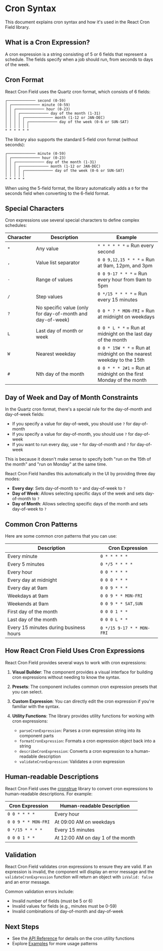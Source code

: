# Cron Syntax

This document explains cron syntax and how it's used in the React Cron Field library.

## What is a Cron Expression?

A cron expression is a string consisting of 5 or 6 fields that represent a schedule. The fields specify when a job should run, from seconds to days of the week.

## Cron Format

React Cron Field uses the Quartz cron format, which consists of 6 fields:

```
┌───────────── second (0-59)
│ ┌───────────── minute (0-59)
│ │ ┌───────────── hour (0-23)
│ │ │ ┌───────────── day of the month (1-31)
│ │ │ │ ┌───────────── month (1-12 or JAN-DEC)
│ │ │ │ │ ┌───────────── day of the week (0-6 or SUN-SAT)
│ │ │ │ │ │
* * * * * *
```

The library also supports the standard 5-field cron format (without seconds):

```
┌───────────── minute (0-59)
│ ┌───────────── hour (0-23)
│ │ ┌───────────── day of the month (1-31)
│ │ │ ┌───────────── month (1-12 or JAN-DEC)
│ │ │ │ ┌───────────── day of the week (0-6 or SUN-SAT)
│ │ │ │ │
* * * * *
```

When using the 5-field format, the library automatically adds a `0` for the seconds field when converting to the 6-field format.

## Special Characters

Cron expressions use several special characters to define complex schedules:

| Character | Description | Example |
|-----------|-------------|---------|
| `*` | Any value | `* * * * * *` = Run every second |
| `,` | Value list separator | `0 0 9,12,15 * * *` = Run at 9am, 12pm, and 3pm |
| `-` | Range of values | `0 0 9-17 * * *` = Run every hour from 9am to 5pm |
| `/` | Step values | `0 */15 * * * *` = Run every 15 minutes |
| `?` | No specific value (only for day-of-month and day-of-week) | `0 0 * ? * MON-FRI` = Run at midnight on weekdays |
| `L` | Last day of month or week | `0 0 * L * *` = Run at midnight on the last day of the month |
| `W` | Nearest weekday | `0 0 * 15W * *` = Run at midnight on the nearest weekday to the 15th |
| `#` | Nth day of the month | `0 0 * * * 2#1` = Run at midnight on the first Monday of the month |

## Day of Week and Day of Month Constraints

In the Quartz cron format, there's a special rule for the day-of-month and day-of-week fields:

- If you specify a value for day-of-week, you should use `?` for day-of-month
- If you specify a value for day-of-month, you should use `?` for day-of-week
- If you want to run every day, use `*` for day-of-month and `?` for day-of-week

This is because it doesn't make sense to specify both "run on the 15th of the month" and "run on Monday" at the same time.

React Cron Field handles this automatically in the UI by providing three day modes:
- **Every day**: Sets day-of-month to `*` and day-of-week to `?`
- **Day of Week**: Allows selecting specific days of the week and sets day-of-month to `?`
- **Day of Month**: Allows selecting specific days of the month and sets day-of-week to `?`

## Common Cron Patterns

Here are some common cron patterns that you can use:

| Description | Cron Expression |
|-------------|----------------|
| Every minute | `0 * * * * *` |
| Every 5 minutes | `0 */5 * * * *` |
| Every hour | `0 0 * * * *` |
| Every day at midnight | `0 0 0 * * *` |
| Every day at 9am | `0 0 9 * * *` |
| Weekdays at 9am | `0 0 9 * * MON-FRI` |
| Weekends at 9am | `0 0 9 * * SAT,SUN` |
| First day of the month | `0 0 0 1 * *` |
| Last day of the month | `0 0 0 L * *` |
| Every 15 minutes during business hours | `0 */15 9-17 * * MON-FRI` |

## How React Cron Field Uses Cron Expressions

React Cron Field provides several ways to work with cron expressions:

1. **Visual Builder**: The component provides a visual interface for building cron expressions without needing to know the syntax.

2. **Presets**: The component includes common cron expression presets that you can select.

3. **Custom Expression**: You can directly edit the cron expression if you're familiar with the syntax.

4. **Utility Functions**: The library provides utility functions for working with cron expressions:
   - `parseCronExpression`: Parses a cron expression string into its component parts
   - `formatCronExpression`: Formats a cron expression object back into a string
   - `describeCronExpression`: Converts a cron expression to a human-readable description
   - `validateCronExpression`: Validates a cron expression

## Human-readable Descriptions

React Cron Field uses the [cronstrue](https://github.com/bradymholt/cRonstrue) library to convert cron expressions to human-readable descriptions. For example:

| Cron Expression | Human-readable Description |
|-----------------|----------------------------|
| `0 0 * * * *` | Every hour |
| `0 0 9 * * MON-FRI` | At 09:00 AM on weekdays |
| `0 */15 * * * *` | Every 15 minutes |
| `0 0 0 1 * *` | At 12:00 AM on day 1 of the month |

## Validation

React Cron Field validates cron expressions to ensure they are valid. If an expression is invalid, the component will display an error message and the `validateCronExpression` function will return an object with `isValid: false` and an error message.

Common validation errors include:
- Invalid number of fields (must be 5 or 6)
- Invalid values for fields (e.g., minutes must be 0-59)
- Invalid combinations of day-of-month and day-of-week

## Next Steps

- See the [API Reference](./api-reference.md) for details on the cron utility functions
- Explore [Examples](./examples.md) for more usage patterns